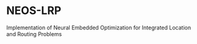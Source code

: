 # NEOS-LRP
Implementation of Neural Embedded Optimization for Integrated Location and Routing Problems
